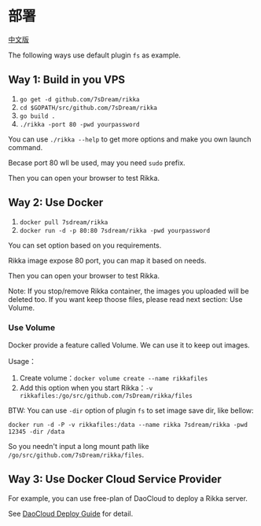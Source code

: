# 部署

[中文版][version-zh]

The following ways use default plugin `fs` as example.

## Way 1: Build in you VPS

1. `go get -d github.com/7sDream/rikka`
2. `cd $GOPATH/src/github.com/7sDream/rikka`
3. `go build .`
4. `./rikka -port 80 -pwd yourpassword`

You can use `./rikka --help` to get more options and make you own launch command.

Becase port 80 wll be used, may you need `sudo` prefix.

Then you can open your browser to test Rikka.

## Way 2: Use Docker

1. `docker pull 7sdream/rikka`
2. `docker run -d -p 80:80 7sdream/rikka -pwd yourpassword`

You can set option based on you requirements. 

Rikka image expose 80 port, you can map it based on needs.

Then you can open your browser to test Rikka.

Note: If you stop/remove Rikka container, the images you uploaded will be deleted too. If you want keep thoose files, please read next section: Use Volume.

### Use Volume

Docker provide a feature called Volume. We can use it to keep out images.

Usage：

1. Create volume：`docker volume create --name rikkafiles`
2. Add this option when you start Rikka：`-v rikkafiles:/go/src/github.com/7sDream/rikka/files`

BTW: You can use `-dir` option of plugin `fs` to set image save dir, like bellow:

`docker run -d -P -v rikkafiles:/data --name rikka 7sdream/rikka -pwd 12345 -dir /data`

So you needn't input a long mount path like `/go/src/github.com/7sDream/rikka/files`.

## Way 3: Use Docker Cloud Service Provider

For example, you can use free-plan of DaoCloud to deploy a Rikka server.

See [DaoCloud Deploy Guide][daocloud-guide] for detail.

[version-zh]: https://github.com/7sDream/rikka/blob/master/deploy.zh.md

[daocloud-guide]: https://github.com/7sDream/rikka/wiki/%E5%9C%A8-DaoCloud-%E4%B8%8A%E5%85%8D%E8%B4%B9%E9%83%A8%E7%BD%B2-Rikka
